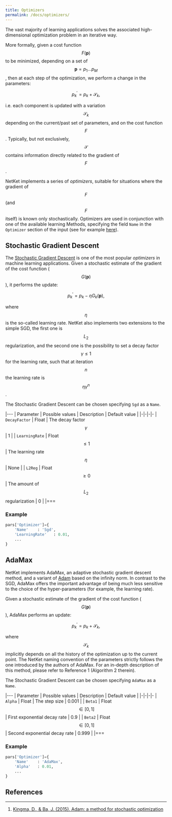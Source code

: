```yaml
---
title: Optimizers
permalink: /docs/optimizers/
---
```


The vast majority of learning applications solves the associated high-dimensional optimization problem in an iterative way.

More formally, given a cost function $$ F(\mathbf{p}) $$ to be minimized, depending on a set of $$ \mathbf{p} = p_1 \dots p_M $$,
then at each step of the optimization, we perform a change in the parameters:

$$
p^\prime_k = p_k + \mathcal{S}_k,
$$

i.e. each component is updated with a variation $$ \mathcal{S}_k $$ depending on the current/past set of parameters, and on the cost function $$ F $$.
Typically, but not exclusively, $$ \mathcal{S} $$ contains information directly related to the gradient of $$ F $$.

NetKet implements a series of *optimizers*, suitable for situations where the gradient of $$ F $$ (and $$ F $$ itself) is known only stochastically.
Optimizers are used in conjunction with one of the available learning Methods,
specifying the field `Name` in the `Optimizer` section of the input (see for example [here](../stochastic_reconfiguration/)).


<h2 class="bg-primary">Stochastic Gradient Descent</h2>

The [Stochastic Gradient Descent](https://en.wikipedia.org/wiki/Stochastic_gradient_descent) is one of the most popular *optimizers* in machine learning applications.
Given a stochastic estimate of the gradient of the cost function ($$ G(\mathbf{p}) $$), it performs the update:

$$
p^\prime_k = p_k -\eta G_k(\mathbf{p}),
$$

where $$ \eta $$ is the so-called learning rate. NetKet also implements two extensions to the simple SGD, the first one is $$ L_2 $$ regularization,
and the second one is the possibility to set a decay factor $$ \gamma \leq 1 $$ for the learning rate, such that at iteration $$ n $$ the learning rate is $$ \eta \gamma^n $$.  

The Stochastic Gradient Descent can be chosen specifying `Sgd` as a `Name`.

|---
| Parameter | Possible values | Description | Default value |
|-|-|-|-
| `DecayFactor` | Float |  The decay factor $$ \gamma $$  | 1 |
| `LearningRate` | Float $$ \leq 1 $$ |  The learning rate $$ \eta $$  | None |
| `L2Reg` | Float $$ \geq 0 $$ |  The amount of $$ L_2 $$ regularization  | 0 |
|===


### Example
```python
pars['Optimizer']={
    'Name'    : 'Sgd',
    'LearningRate'   : 0.01,
    ...
}
```

<h2 class="bg-primary">AdaMax</h2>

NetKet implements AdaMax, an adaptive stochastic gradient descent method, and a variant of [Adam](https://arxiv.org/pdf/1412.6980.pdf) based on the infinity norm.
In contrast to the SGD, AdaMax offers the important advantage of being much less sensitive to the choice of the hyper-parameters (for example, the learning rate).

Given a stochastic estimate of the gradient of the cost function ($$ G(\mathbf{p}) $$), AdaMax performs an update:

$$
p^\prime_k = p_k + \mathcal{S}_k,
$$

where $$ \mathcal{S}_k $$ implicitly depends on all the history of the optimization up to the current point.
The NetKet naming convention of the parameters strictly follows the one introduced by the authors of AdaMax.
For an in-depth description of this method, please refer to Reference 1 (Algorithm 2 therein).

The Stochastic Gradient Descent can be chosen specifying `AdaMax` as a `Name`.

|---
| Parameter | Possible values | Description | Default value |
|-|-|-|-
| `Alpha` | Float |  The step size  | 0.001 |
| `Beta1` | Float $$ \in [0,1] $$ | First exponential decay rate | 0.9 |
| `Beta2` | Float $$ \in [0,1] $$ |  Second exponential decay rate | 0.999 |
|===

### Example
```python
pars['Optimizer']={
    'Name'    : 'AdaMax',
    'Alpha'   : 0.01,
    ...
}
```

## References
---------------
1. [Kingma, D., & Ba, J. (2015). Adam: a method for stochastic optimization](https://arxiv.org/pdf/1412.6980.pdf)
